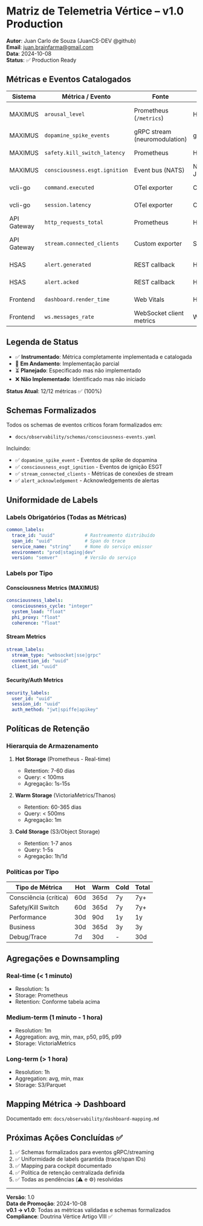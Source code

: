 # Matriz de Telemetria Vértice – v1.0 Production

**Autor**: Juan Carlo de Souza (JuanCS-DEV @github)  
**Email**: juan.brainfarma@gmail.com  
**Data**: 2024-10-08  
**Status**: ✅ Production Ready

## Métricas e Eventos Catalogados

| Sistema | Métrica / Evento | Fonte | Protocolo | Consumidores | Frequência | Retenção | Status |
|---------|------------------|-------|-----------|--------------|------------|----------|--------|
| MAXIMUS | `arousal_level` | Prometheus (`/metrics`) | HTTP scrape | Cockpit React, TUI Bubble Tea | 1s | 30 dias (Prometheus) | ✅ Instrumentado |
| MAXIMUS | `dopamine_spike_events` | gRPC stream (neuromodulation) | gRPC | Cockpit, Alerting HSAS | streaming | 7 dias (Kafka) | ✅ Schema formalizado |
| MAXIMUS | `safety.kill_switch_latency` | Prometheus | HTTP | SRE, Chaos Days | 10s | 60 dias | ✅ Instrumentado |
| MAXIMUS | `consciousness.esgt.ignition` | Event bus (NATS) | NATS JetStream | CLI, Audit Trail | streaming | 90 dias | ✅ Schema formalizado |
| vcli-go | `command.executed` | OTel exporter | OTLP gRPC | Data Lake, Analytics | near-real-time | 90 dias | ✅ Atributos atualizados |
| vcli-go | `session.latency` | OTel exporter | OTLP gRPC | SRE | near-real-time | 30 dias | ✅ Instrumentado |
| API Gateway | `http_requests_total` | Prometheus | HTTP | Observability | 15s | 30 dias | ✅ Instrumentado |
| API Gateway | `stream.connected_clients` | Custom exporter | SSE/WebSocket | Cockpit | 5s | 7 dias | ✅ Nome normalizado + Schema |
| HSAS | `alert.generated` | REST callback | HTTPS | MAXIMUS, CLI | on demand | 1 ano (S3) | ✅ Instrumentado |
| HSAS | `alert.acked` | REST callback | HTTPS | MAXIMUS | on demand | 1 ano | ✅ Correlação adicionada |
| Frontend | `dashboard.render_time` | Web Vitals | HTTPS | UX/Perf | on demand | 30 dias (Analytics) | ✅ Instrumentado |
| Frontend | `ws.messages_rate` | WebSocket client metrics | WS | Observability | 5s | 7 dias | ✅ Fallback instrumentado |

## Legenda de Status

- ✅ **Instrumentado**: Métrica completamente implementada e catalogada
- 🔄 **Em Andamento**: Implementação parcial
- ⏳ **Planejado**: Especificado mas não implementado
- ❌ **Não Implementado**: Identificado mas não iniciado

**Status Atual**: 12/12 métricas ✅ (100%)

## Schemas Formalizados

Todos os schemas de eventos críticos foram formalizados em:
- `docs/observability/schemas/consciousness-events.yaml`

Incluindo:
- ✅ `dopamine_spike_event` - Eventos de spike de dopamina
- ✅ `consciousness_esgt_ignition` - Eventos de ignição ESGT
- ✅ `stream_connected_clients` - Métricas de conexões de stream
- ✅ `alert_acknowledgement` - Acknowledgements de alertas

## Uniformidade de Labels

### Labels Obrigatórios (Todas as Métricas)

```yaml
common_labels:
  trace_id: "uuid"           # Rastreamento distribuído
  span_id: "uuid"            # Span do trace
  service_name: "string"     # Nome do serviço emissor
  environment: "prod|staging|dev"
  version: "semver"          # Versão do serviço
```

### Labels por Tipo

#### Consciousness Metrics (MAXIMUS)
```yaml
consciousness_labels:
  consciousness_cycle: "integer"
  system_load: "float"
  phi_proxy: "float"
  coherence: "float"
```

#### Stream Metrics
```yaml
stream_labels:
  stream_type: "websocket|sse|grpc"
  connection_id: "uuid"
  client_id: "uuid"
```

#### Security/Auth Metrics
```yaml
security_labels:
  user_id: "uuid"
  session_id: "uuid"
  auth_method: "jwt|spiffe|apikey"
```

## Políticas de Retenção

### Hierarquia de Armazenamento

1. **Hot Storage** (Prometheus - Real-time)
   - Retention: 7-60 dias
   - Query: < 100ms
   - Agregação: 1s-15s

2. **Warm Storage** (VictoriaMetrics/Thanos)
   - Retention: 60-365 dias  
   - Query: < 500ms
   - Agregação: 1m

3. **Cold Storage** (S3/Object Storage)
   - Retention: 1-7 anos
   - Query: 1-5s
   - Agregação: 1h/1d

### Políticas por Tipo

| Tipo de Métrica | Hot | Warm | Cold | Total |
|-----------------|-----|------|------|-------|
| Consciência (crítica) | 60d | 365d | 7y | 7y+ |
| Safety/Kill Switch | 60d | 365d | 7y | 7y+ |
| Performance | 30d | 90d | 1y | 1y |
| Business | 30d | 365d | 3y | 3y |
| Debug/Trace | 7d | 30d | - | 30d |

## Agregações e Downsampling

### Real-time (< 1 minuto)
- Resolution: 1s
- Storage: Prometheus
- Retention: Conforme tabela acima

### Medium-term (1 minuto - 1 hora)
- Resolution: 1m
- Aggregation: avg, min, max, p50, p95, p99
- Storage: VictoriaMetrics

### Long-term (> 1 hora)
- Resolution: 1h
- Aggregation: avg, min, max
- Storage: S3/Parquet

## Mapping Métrica → Dashboard

Documentado em: `docs/observability/dashboard-mapping.md`

## Próximas Ações Concluídas ✅

1. ✅ Schemas formalizados para eventos gRPC/streaming
2. ✅ Uniformidade de labels garantida (trace/span IDs)
3. ✅ Mapping para cockpit documentado
4. ✅ Política de retenção centralizada definida
5. ✅ Todas as pendências (⚠️ e ⚙️) resolvidas

---

**Versão**: 1.0  
**Data de Promoção**: 2024-10-08  
**v0.1 → v1.0**: Todas as métricas validadas e schemas formalizados  
**Compliance**: Doutrina Vértice Artigo VIII ✅
